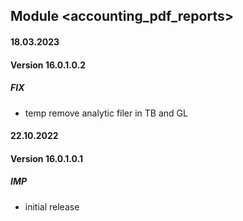 ## Module <accounting_pdf_reports>

#### 18.03.2023

#### Version 16.0.1.0.2

##### FIX

- temp remove analytic filer in TB and GL

#### 22.10.2022

#### Version 16.0.1.0.1

##### IMP

- initial release
